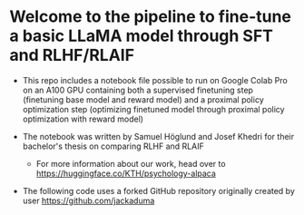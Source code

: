 # Welcome to the pipeline to fine-tune a basic LLaMA model through SFT and RLHF/RLAIF
- This repo includes a notebook file possible to run on Google Colab Pro on an A100 GPU containing both a supervised finetuning step (finetuning base model and reward model) and a proximal policy optimization step (optimizing finetuned model through proximal policy optimization with reward model)

- The notebook was written by Samuel Höglund and Josef Khedri for their bachelor's thesis on comparing RLHF and RLAIF
  - For more information about our work, head over to https://huggingface.co/KTH/psychology-alpaca

- The following code uses a forked GitHub repository originally created by user https://github.com/jackaduma
